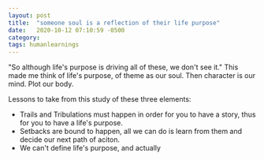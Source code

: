 ```yaml
---
layout: post
title:  "someone soul is a reflection of their life purpose"
date:   2020-10-12 07:10:59 -0500
category: 
tags: humanlearnings
---
```

"So although life's purpose is driving all of these, we don't see it." This made me think of life's purpose, of theme as our soul. Then character is our mind. Plot our body.

Lessons to take from this study of these three elements:

- Trails and Tribulations must happen in order for you to have a story, thus for you to have a life's purpose.
- Setbacks are bound to happen, all we can do is learn from them and decide our next path of aciton.
- We can't define life's purpose, and actually